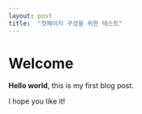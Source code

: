 ```yaml
---
layout: post
title:  "첫페이지 구성을 위한 테스트"
---
```


# Welcome

**Hello world**, this is my first blog post.

I hope you like it!

